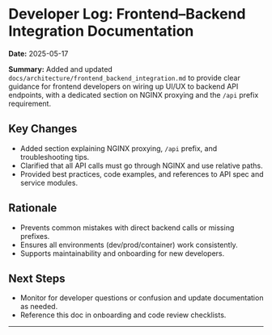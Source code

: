 # Developer Log: Frontend–Backend Integration Documentation

**Date:** 2025-05-17

**Summary:**
Added and updated `docs/architecture/frontend_backend_integration.md` to provide clear guidance for frontend developers on wiring up UI/UX to backend API endpoints, with a dedicated section on NGINX proxying and the `/api` prefix requirement.

## Key Changes
- Added section explaining NGINX proxying, `/api` prefix, and troubleshooting tips.
- Clarified that all API calls must go through NGINX and use relative paths.
- Provided best practices, code examples, and references to API spec and service modules.

## Rationale
- Prevents common mistakes with direct backend calls or missing prefixes.
- Ensures all environments (dev/prod/container) work consistently.
- Supports maintainability and onboarding for new developers.

## Next Steps
- Monitor for developer questions or confusion and update documentation as needed.
- Reference this doc in onboarding and code review checklists.

---
